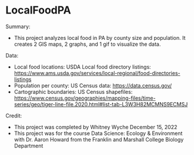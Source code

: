 # LocalFoodPA

Summary: 
- This project analyzes local food in PA by county size and population. It creates 2 GIS maps, 2 graphs, and 1 gif to visualize the data.

Data:
- Local food locations: USDA Local food directory listings: https://www.ams.usda.gov/services/local-regional/food-directories-listings
- Population per county: US Census data: https://data.census.gov/
- Cartographic boundaries: US Census shapefiles: https://www.census.gov/geographies/mapping-files/time-series/geo/tiger-line-file.2020.html#list-tab-L3W3H82MCMNS9ECMSJ 

Credit:
- This project was completed by Whitney Wyche December 15, 2022
- This project was for the course Data Science: Ecology & Environment with Dr. Aaron Howard from the Franklin and Marshall College Biology Department

